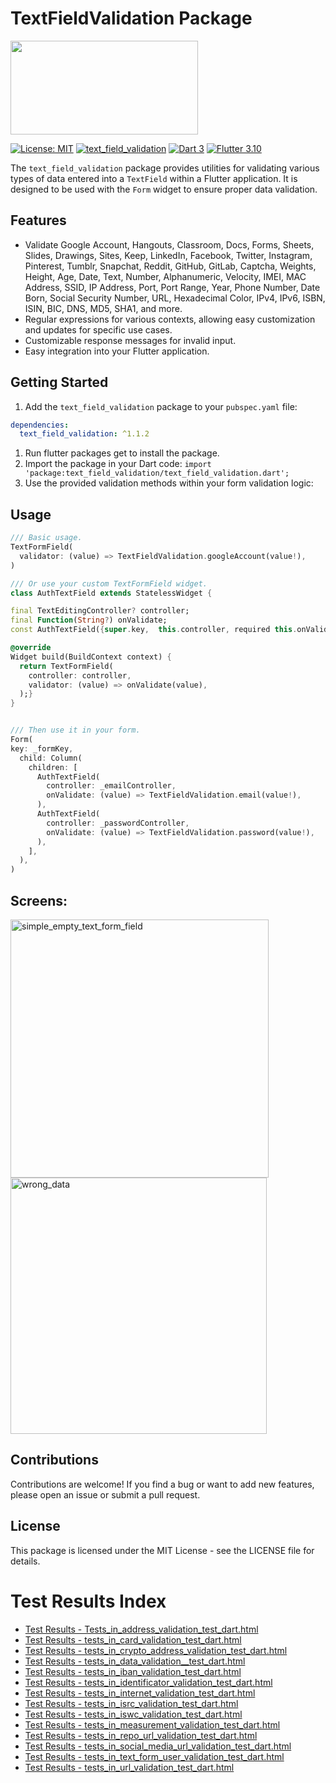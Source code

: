 # TextFieldValidation Package

<img src="https://github.com/JhonaCodes/text_field_validation/assets/53523825/202e7189-d80d-4119-9aff-5520ce189940" width="300" height="150" />



[![License: MIT](https://img.shields.io/badge/License-MIT-yellow.svg)](https://opensource.org/licenses/MIT)
[![text_field_validation](https://img.shields.io/pub/v/text_field_validation.svg)](https://pub.dev/packages/text_field_validation)
[![Dart 3](https://img.shields.io/badge/Dart-3%2B-blue.svg)](https://dart.dev/)
[![Flutter 3.10](https://img.shields.io/badge/Flutter-3%2B-blue.svg)](https://flutter.dev/)

The `text_field_validation` package provides utilities for validating various types of data entered into a `TextField` within a Flutter application. It is designed to be used with the `Form` widget to ensure proper data validation.

## Features

- Validate Google Account, Hangouts, Classroom, Docs, Forms, Sheets, Slides, Drawings, Sites, Keep, LinkedIn, Facebook, Twitter, Instagram, Pinterest, Tumblr, Snapchat, Reddit, GitHub, GitLab, Captcha, Weights, Height, Age, Date, Text, Number, Alphanumeric, Velocity, IMEI, MAC Address, SSID, IP Address, Port, Port Range, Year, Phone Number, Date Born, Social Security Number, URL, Hexadecimal Color, IPv4, IPv6, ISBN, ISIN, BIC, DNS, MD5, SHA1, and more.
- Regular expressions for various contexts, allowing easy customization and updates for specific use cases.
- Customizable response messages for invalid input.
- Easy integration into your Flutter application.

## Getting Started

1. Add the `text_field_validation` package to your `pubspec.yaml` file:

```yaml
dependencies: 
  text_field_validation: ^1.1.2
```

1. Run flutter packages get to install the package.
2. Import the package in your Dart code: ```import 'package:text_field_validation/text_field_validation.dart';```
3. Use the provided validation methods within your form validation logic:


## Usage
```dart
/// Basic usage.
TextFormField(
  validator: (value) => TextFieldValidation.googleAccount(value!),
)

```

```dart
/// Or use your custom TextFormField widget.
class AuthTextField extends StatelessWidget {

final TextEditingController? controller;
final Function(String?) onValidate;
const AuthTextField({super.key,  this.controller, required this.onValidate});

@override
Widget build(BuildContext context) {
  return TextFormField(
    controller: controller, 
    validator: (value) => onValidate(value),
  );}
}


/// Then use it in your form.
Form(
key: _formKey,
  child: Column(
    children: [
      AuthTextField(
        controller: _emailController,
        onValidate: (value) => TextFieldValidation.email(value!),
      ),
      AuthTextField(
        controller: _passwordController,
        onValidate: (value) => TextFieldValidation.password(value!),
      ),
    ],
  ),
)
```

## Screens:

<img width="413" alt="simple_empty_text_form_field" src="https://github.com/JhonaCodes/text_field_validation/assets/53523825/b0c8df3d-1d54-4ea9-afde-5ed331b30693">

<img width="410" alt="wrong_data" src="https://github.com/JhonaCodes/text_field_validation/assets/53523825/a3e335c7-915f-4e3f-9986-deab9523b90a">


## Contributions
Contributions are welcome! If you find a bug or want to add new features, please open an issue or submit a pull request.

## License
This package is licensed under the MIT License - see the LICENSE file for details.


# Test Results Index

- [Test Results - Tests_in_address_validation_test_dart.html](https://htmlpreview.github.io/?https://github.com/JhonaCodes/text_field_validation/blob/main/Test%20Results%20-%20Tests_in_address_validation_test_dart.html)
- [Test Results - tests_in_card_validation_test_dart.html](https://htmlpreview.github.io/?https://github.com/JhonaCodes/text_field_validation/blob/main/Test%20Results%20-%20tests_in_card_validation_test_dart.html)
- [Test Results - tests_in_crypto_address_validation_test_dart.html](https://htmlpreview.github.io/?https://github.com/JhonaCodes/text_field_validation/blob/main/Test%20Results%20-%20tests_in_cripto_address_validation_test_dart.html)
- [Test Results - tests_in_data_validation__test_dart.html](https://htmlpreview.github.io/?https://github.com/JhonaCodes/text_field_validation/blob/main/Test%20Results%20-%20tests_in_data_validation__test_dart.html)
- [Test Results - tests_in_iban_validation_test_dart.html](https://htmlpreview.github.io/?https://github.com/JhonaCodes/text_field_validation/blob/main/Test%20Results%20-%20tests_in_iban_validation_test_dart.html)
- [Test Results - tests_in_identificator_validation_test_dart.html](https://htmlpreview.github.io/?https://github.com/JhonaCodes/text_field_validation/blob/main/Test%20Results%20-%20tests_in_identificator_validation_test_dart.html)
- [Test Results - tests_in_internet_validation_test_dart.html](https://htmlpreview.github.io/?https://github.com/JhonaCodes/text_field_validation/blob/main/Test%20Results%20-%20tests_in_internet_validation_test_dart.html)
- [Test Results - tests_in_isrc_validation_test_dart.html](https://htmlpreview.github.io/?https://github.com/JhonaCodes/text_field_validation/blob/main/Test%20Results%20-%20tests_in_isrc_validation_test_dart.html)
- [Test Results - tests_in_iswc_validation_test_dart.html](https://htmlpreview.github.io/?https://github.com/JhonaCodes/text_field_validation/blob/main/Test%20Results%20-%20tests_in_iswc_validation_test_dart.html)
- [Test Results - tests_in_measurement_validation_test_dart.html](https://htmlpreview.github.io/?https://github.com/JhonaCodes/text_field_validation/blob/main/Test%20Results%20-%20tests_in_measurement_validation_test_dart.html)
- [Test Results - tests_in_repo_url_validation_test_dart.html](https://htmlpreview.github.io/?https://github.com/JhonaCodes/text_field_validation/blob/main/Test%20Results%20-%20tests_in_repo_url_validation_test_dart.html)
- [Test Results - tests_in_social_media_url_validation_test_dart.html](https://htmlpreview.github.io/?https://github.com/JhonaCodes/text_field_validation/blob/main/Test%20Results%20-%20tests_in_social_media_url_validation_test_dart.html)
- [Test Results - tests_in_text_form_user_validation_test_dart.html](https://htmlpreview.github.io/?https://github.com/JhonaCodes/text_field_validation/blob/main/Test%20Results%20-%20tests_in_text_form_user_validation_test_dart.html)
- [Test Results - tests_in_url_validation_test_dart.html](https://htmlpreview.github.io/?https://github.com/JhonaCodes/text_field_validation/blob/main/Test%20Results%20-%20tests_in_url_validation_test_dart.html)


